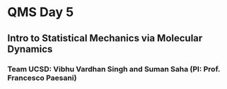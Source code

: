 # QMS Day 5
## Intro to Statistical Mechanics via Molecular Dynamics
### Team UCSD: Vibhu Vardhan Singh and Suman Saha (PI: Prof. Francesco Paesani)
